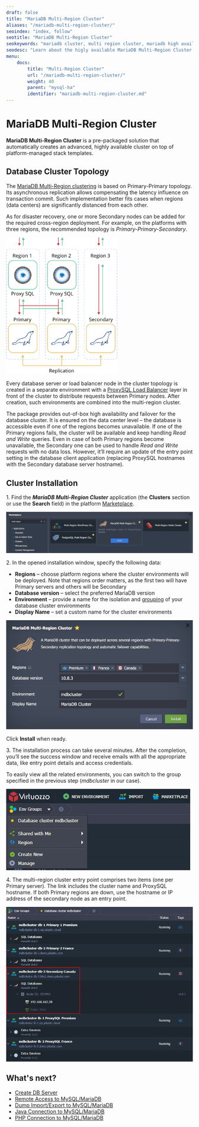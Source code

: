 ```yaml
---
draft: false
title: "MariaDB Multi-Region Cluster"
aliases: "/mariadb-multi-region-cluster/"
seoindex: "index, follow"
seotitle: "MariaDB Multi-Region Cluster"
seokeywords: "mariadb cluster, multi region cluster, mariadb high availability, multi region mariadb, mariadb multi region cluster, primary primary topology, mariadb cluster entry point"
seodesc: "Learn about the higly available MariaDB Multi-Region Cluster package, which is available for automatic installation from the platform Marketplace."
menu:
    docs:
        title: "Multi-Region Cluster"
        url: "/mariadb-multi-region-cluster/"
        weight: 40
        parent: "mysql-ha"
        identifier: "mariadb-multi-region-cluster.md"
---
```


# MariaDB Multi-Region Cluster

**MariaDB Multi-Region Cluster** is a pre-packaged solution that automatically creates an advanced, highly available cluster on top of platform-managed stack templates.


## Database Cluster Topology

The [MariaDB Multi-Region clustering](https://github.com/jelastic-jps/mysql-multiregion) is based on Primary-Primary topology. Its asynchronous replication allows compensating the latency influence on transaction commit. Such implementation better fits cases when regions (data centers) are significantly distanced from each other.

As for disaster recovery, one or more Secondary nodes can be added for the required cross-region deployment. For example, on the platforms with three regions, the recommended topology is *Primary-Primary-Secondary*.

<img src="01-mariadb-multi-region-cluster.svg" alt="MariaDB multi-region cluster" width="300" >

Every database server or load balancer node in the cluster topology is created in a separate environment with a [ProxySQL Load Balancer](https://www.proxysql.com/) layer in front of the cluster to distribute requests between Primary nodes. After creation, such environments are combined into the multi-region cluster.

The package provides out-of-box high availability and failover for the database cluster. It is ensured on the data center level – the database is accessible even if one of the regions becomes unavailable. If one of the Primary regions fails, the cluster will be available and keep handling *Read and Write* queries. Even in case of both Primary regions become unavailable, the Secondary one can be used to handle *Read and Write* requests with no data loss. However, it’ll require an update of the entry point setting in the database client application (replacing ProxySQL hostnames with the Secondary database server hostname).


## Cluster Installation

1\. Find the ***MariaDB Multi-Region Cluster*** application (the **Clusters** section or use the **Search** field) in the platform [Marketplace](/marketplace/).

![MariaDB multi-region marketplace](02-mariadb-multi-region-marketplace.png)

2\. In the opened installation window, specify the following data:

- **Regions** – choose platform regions where the cluster environments will be deployed. Note that regions order matters, as the first two will have Primary servers and others will be Secondary
- **Database version** – select the preferred MariaDB version
- **Environment** – provide a name for the isolation and [grouping](/environment-groups/) of your database cluster environments
- **Display Name** – set a custom name for the cluster environments

![install MariaDB multi-region cluster](03-install-mariadb-multi-region-cluster.png)

Click **Install** when ready.

3\. The installation process can take several minutes. After the completion, you’ll see the success window and receive emails with all the appropriate data, like entry point details and access credentials.

To easily view all the related environments, you can switch to the group specified in the previous step (*mdbcluster* in our case).

![MariaDB cluster group](04-mariadb-cluster-group.png)

4\. The multi-region cluster entry point comprises two items (one per Primary server). The link includes the cluster name and ProxySQL hostname. If both Primary regions are down, use the hostname or IP address of the secondary node as an entry point.

![MariaDB multi-region cluster environments](05-mariadb-multi-region-cluster-environments.png)


## What's next?

* [Create DB Server](/database-hosting/)
* [Remote Access to MySQL/MariaDB](/remote-access-mysql/)
* [Dump Import/Export to MySQL/MariaDB](/dump-import-export-to-mysql/)
* [Java Connection to MySQL/MariaDB](/connection-to-mysql/)
* [PHP Connection to MySQL/MariaDB](/connection-to-mysql-php/)